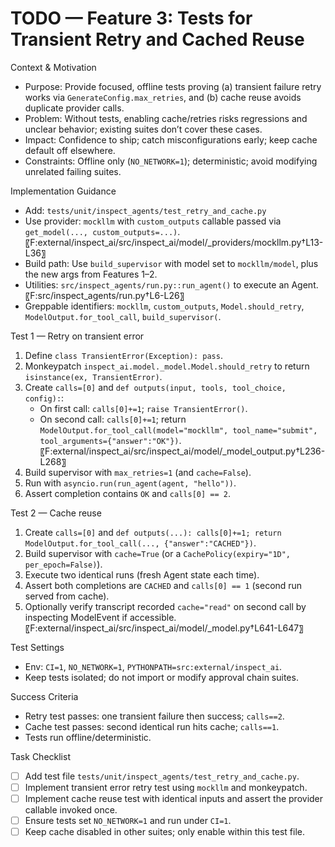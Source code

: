 # TODO — Feature 3: Tests for Transient Retry and Cached Reuse

Context & Motivation
- Purpose: Provide focused, offline tests proving (a) transient failure retry works via `GenerateConfig.max_retries`, and (b) cache reuse avoids duplicate provider calls.
- Problem: Without tests, enabling cache/retries risks regressions and unclear behavior; existing suites don’t cover these cases.
- Impact: Confidence to ship; catch misconfigurations early; keep cache default off elsewhere.
- Constraints: Offline only (`NO_NETWORK=1`); deterministic; avoid modifying unrelated failing suites.

Implementation Guidance
- Add: `tests/unit/inspect_agents/test_retry_and_cache.py`
- Use provider: `mockllm` with `custom_outputs` callable passed via `get_model(..., custom_outputs=...)`. 〖F:external/inspect_ai/src/inspect_ai/model/_providers/mockllm.py†L13-L36〗
- Build path: Use `build_supervisor` with model set to `mockllm/model`, plus the new args from Features 1–2.
- Utilities: `src/inspect_agents/run.py::run_agent()` to execute an Agent. 〖F:src/inspect_agents/run.py†L6-L26〗
- Greppable identifiers: `mockllm`, `custom_outputs`, `Model.should_retry`, `ModelOutput.for_tool_call`, `build_supervisor(`.

Test 1 — Retry on transient error
1) Define `class TransientError(Exception): pass`.
2) Monkeypatch `inspect_ai.model._model.Model.should_retry` to return `isinstance(ex, TransientError)`.
3) Create `calls=[0]` and `def outputs(input, tools, tool_choice, config):`:
   - On first call: `calls[0]+=1`; `raise TransientError()`.
   - On second call: `calls[0]+=1`; return `ModelOutput.for_tool_call(model="mockllm", tool_name="submit", tool_arguments={"answer":"OK"})`. 〖F:external/inspect_ai/src/inspect_ai/model/_model_output.py†L236-L268〗
4) Build supervisor with `max_retries=1` (and `cache=False`).
5) Run with `asyncio.run(run_agent(agent, "hello"))`.
6) Assert completion contains `OK` and `calls[0] == 2`.

Test 2 — Cache reuse
1) Create `calls=[0]` and `def outputs(...): calls[0]+=1; return ModelOutput.for_tool_call(..., {"answer":"CACHED"})`.
2) Build supervisor with `cache=True` (or a `CachePolicy(expiry="1D", per_epoch=False)`).
3) Execute two identical runs (fresh Agent state each time).
4) Assert both completions are `CACHED` and `calls[0] == 1` (second run served from cache).
5) Optionally verify transcript recorded `cache="read"` on second call by inspecting ModelEvent if accessible. 〖F:external/inspect_ai/src/inspect_ai/model/_model.py†L641-L647〗

Test Settings
- Env: `CI=1`, `NO_NETWORK=1`, `PYTHONPATH=src:external/inspect_ai`.
- Keep tests isolated; do not import or modify approval chain suites.

Success Criteria
- Retry test passes: one transient failure then success; `calls==2`.
- Cache test passes: second identical run hits cache; `calls==1`.
- Tests run offline/deterministic.

Task Checklist
- [ ] Add test file `tests/unit/inspect_agents/test_retry_and_cache.py`.
- [ ] Implement transient error retry test using `mockllm` and monkeypatch.
- [ ] Implement cache reuse test with identical inputs and assert the provider callable invoked once.
- [ ] Ensure tests set `NO_NETWORK=1` and run under `CI=1`.
- [ ] Keep cache disabled in other suites; only enable within this test file.
